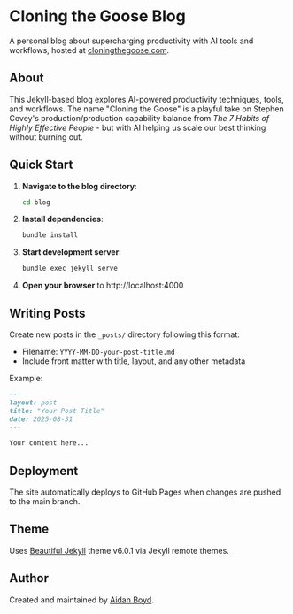 # Cloning the Goose Blog

A personal blog about supercharging productivity with AI tools and workflows, hosted at [cloningthegoose.com](https://cloningthegoose.com).

## About

This Jekyll-based blog explores AI-powered productivity techniques, tools, and workflows. The name "Cloning the Goose" is a playful take on Stephen Covey's production/production capability balance from *The 7 Habits of Highly Effective People* - but with AI helping us scale our best thinking without burning out.

## Quick Start

1. **Navigate to the blog directory**:
   ```bash
   cd blog
   ```

2. **Install dependencies**:
   ```bash
   bundle install
   ```

3. **Start development server**:
   ```bash
   bundle exec jekyll serve
   ```
   
4. **Open your browser** to http://localhost:4000

## Writing Posts

Create new posts in the `_posts/` directory following this format:
- Filename: `YYYY-MM-DD-your-post-title.md`
- Include front matter with title, layout, and any other metadata

Example:
```markdown
---
layout: post
title: "Your Post Title"
date: 2025-08-31
---

Your content here...
```

## Deployment

The site automatically deploys to GitHub Pages when changes are pushed to the main branch.

## Theme

Uses [Beautiful Jekyll](https://github.com/daattali/beautiful-jekyll) theme v6.0.1 via Jekyll remote themes.

## Author

Created and maintained by [Aidan Boyd](https://www.linkedin.com/in/aidanboyd/).